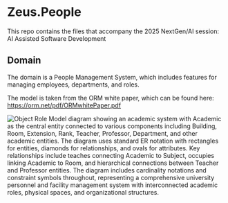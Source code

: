 # Zeus.People

This repo contains the files that accompany the 2025 NextGen/AI session: AI Assisted Software Development

## Domain

The domain is a People Management System, which includes features for managing employees, departments, and roles.

The model is taken from the ORM white paper, which can be found here: https://orm.net/pdf/ORMwhitePaper.pdf

![Object Role Model diagram showing an academic system with Academic as the central entity connected to various components including Building, Room, Extension, Rank, Teacher, Professor, Department, and other academic entities. The diagram uses standard ER notation with rectangles for entities, diamonds for relationships, and ovals for attributes. Key relationships include teaches connecting Academic to Subject, occupies linking Academic to Room, and hierarchical connections between Teacher and Professor entities. The diagram includes cardinality notations and constraint symbols throughout, representing a comprehensive university personnel and facility management system with interconnected academic roles, physical spaces, and organizational structures.](Academic-Model.png)
